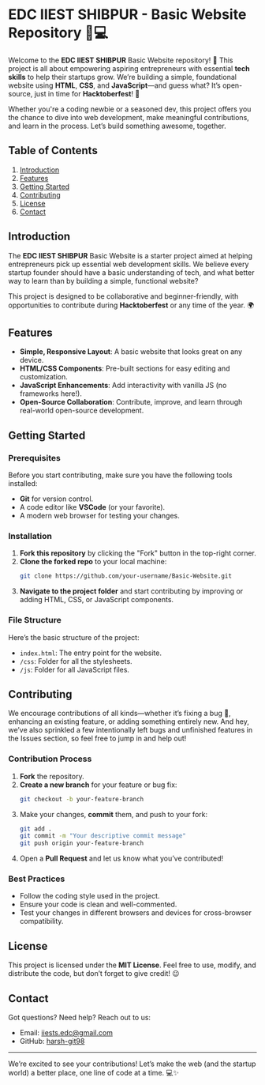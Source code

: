 
# EDC IIEST SHIBPUR - Basic Website Repository 🌱💻

Welcome to the **EDC IIEST SHIBPUR** Basic Website repository! 🚀 This project is all about empowering aspiring entrepreneurs with essential **tech skills** to help their startups grow. We’re building a simple, foundational website using **HTML**, **CSS**, and **JavaScript**—and guess what? It’s open-source, just in time for **Hacktoberfest**! 🎉

Whether you're a coding newbie or a seasoned dev, this project offers you the chance to dive into web development, make meaningful contributions, and learn in the process. Let’s build something awesome, together.

## Table of Contents

1. [Introduction](#introduction)
2. [Features](#features)
3. [Getting Started](#getting-started)
4. [Contributing](#contributing)
5. [License](#license)
6. [Contact](#contact)

## Introduction

The **EDC IIEST SHIBPUR** Basic Website is a starter project aimed at helping entrepreneurs pick up essential web development skills. We believe every startup founder should have a basic understanding of tech, and what better way to learn than by building a simple, functional website?

This project is designed to be collaborative and beginner-friendly, with opportunities to contribute during **Hacktoberfest** or any time of the year. 🌍

## Features

- **Simple, Responsive Layout**: A basic website that looks great on any device.
- **HTML/CSS Components**: Pre-built sections for easy editing and customization.
- **JavaScript Enhancements**: Add interactivity with vanilla JS (no frameworks here!).
- **Open-Source Collaboration**: Contribute, improve, and learn through real-world open-source development.

## Getting Started

### Prerequisites

Before you start contributing, make sure you have the following tools installed:

- **Git** for version control.
- A code editor like **VSCode** (or your favorite).
- A modern web browser for testing your changes.

### Installation

1. **Fork this repository** by clicking the "Fork" button in the top-right corner.
2. **Clone the forked repo** to your local machine:
   ```bash
   git clone https://github.com/your-username/Basic-Website.git
   ```
3. **Navigate to the project folder** and start contributing by improving or adding HTML, CSS, or JavaScript components.

### File Structure

Here’s the basic structure of the project:

- `index.html`: The entry point for the website.
- `/css`: Folder for all the stylesheets.
- `/js`: Folder for all JavaScript files.

## Contributing

We encourage contributions of all kinds—whether it’s fixing a bug 🐞, enhancing an existing feature, or adding something entirely new. And hey, we’ve also sprinkled a few intentionally left bugs and unfinished features in the Issues section, so feel free to jump in and help out!

### Contribution Process

1. **Fork** the repository.
2. **Create a new branch** for your feature or bug fix:
   ```bash
   git checkout -b your-feature-branch
   ```
3. Make your changes, **commit** them, and push to your fork:
   ```bash
   git add .
   git commit -m "Your descriptive commit message"
   git push origin your-feature-branch
   ```
4. Open a **Pull Request** and let us know what you’ve contributed!

### Best Practices

- Follow the coding style used in the project.
- Ensure your code is clean and well-commented.
- Test your changes in different browsers and devices for cross-browser compatibility.

## License

This project is licensed under the **MIT License**. Feel free to use, modify, and distribute the code, but don’t forget to give credit! 😉

## Contact

Got questions? Need help? Reach out to us:

- Email: [iiests.edc@gmail.com](mailto:iiests.edc@gmail.com)
- GitHub: [harsh-git98](https://github.com/harsh-git98)

---

We’re excited to see your contributions! Let’s make the web (and the startup world) a better place, one line of code at a time. 💻✨
